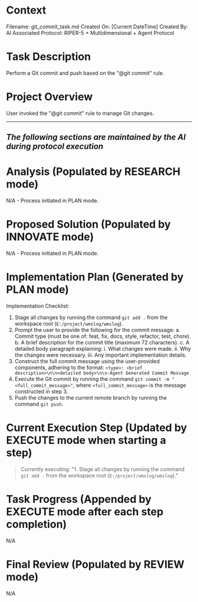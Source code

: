 # Context
Filename: git_commit_task.md
Created On: [Current DateTime]
Created By: AI
Associated Protocol: RIPER-5 + Multidimensional + Agent Protocol

# Task Description
Perform a Git commit and push based on the "@git commit" rule.

# Project Overview
User invoked the "@git commit" rule to manage Git changes.

---
*The following sections are maintained by the AI during protocol execution*
---

# Analysis (Populated by RESEARCH mode)
N/A - Process initiated in PLAN mode.

# Proposed Solution (Populated by INNOVATE mode)
N/A - Process initiated in PLAN mode.

# Implementation Plan (Generated by PLAN mode)
Implementation Checklist:
1. Stage all changes by running the command `git add .` from the workspace root (`E:/project/wmslog/wmslog`).
2. Prompt the user to provide the following for the commit message:
    a. Commit type (must be one of: feat, fix, docs, style, refactor, test, chore).
    b. A brief description for the commit title (maximum 72 characters).
    c. A detailed body paragraph explaining:
        i. What changes were made.
        ii. Why the changes were necessary.
        iii. Any important implementation details.
3. Construct the full commit message using the user-provided components, adhering to the format:
   `<type>: <brief description>\n\n<detailed body>\n\n-Agent Generated Commit Message`
4. Execute the Git commit by running the command `git commit -m "<full_commit_message>"`, where `<full_commit_message>` is the message constructed in step 3.
5. Push the changes to the current remote branch by running the command `git push`.

# Current Execution Step (Updated by EXECUTE mode when starting a step)
> Currently executing: "1. Stage all changes by running the command `git add .` from the workspace root (`E:/project/wmslog/wmslog`)."

# Task Progress (Appended by EXECUTE mode after each step completion)
N/A

# Final Review (Populated by REVIEW mode)
N/A 